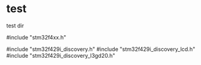 test
====

test dir

#include "stm32f4xx.h"

#include "stm32f429i_discovery.h"
#include "stm32f429i_discovery_lcd.h"
#include "stm32f429i_discovery_l3gd20.h"
